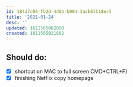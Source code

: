 ```yaml
---
id: 184d7c04-fb2d-4d8b-b084-3acb87b18ec5
title: '2021-01-24'
desc: ''
updated: 1611565062080
created: 1611565021602
---
```


## Should do:

- [x] shortcut on MAC to full screen CMD+CTRL+F)
- [x] finishing Netflix copy homepage
